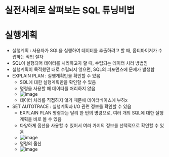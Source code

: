 # 실전사례로 살펴보는 SQL 튜닝비법
# 실행계획
- 실행계획 : 사용자가 SQL을 실행하여 데이터를 추출하려고 할 때, 옵티마이저가 수립하는 작업 절차 
- SQL이 실행되어 데이터를 처리하고자 할 때, 수립되는 데이터 처리 방법임
- 실행계획이 목적했던 대로 수립되지 않으면, SQL의 퍼포먼스에 문제가 발생함
- EXPLAIN PLAN : 실행계획만을 확인할 수 있음 
  - SQL에 대한 실행계획만을 확인할 수 있음
  - 명령을 사용할 때 데이터를 처리하지 않음
  - ![image](https://user-images.githubusercontent.com/47103479/172156005-be75897a-c425-4197-a445-4f0648c56ce3.png)
  - 데이터 처리를 직접하지 않기 때문에 데이터베이스에 부하x
- SET AUTOTRACE : 실행계획과 I/O 관련 정보를 확인할 수 있음 
  - EXPLAIN PLAN 명령과는 달리 한 번의 명령으로, 여러 개의 SQL에 대한 실행계획을 바로 볼 수 있음
  - 다양하게 옵션을 사용할 수 있어서 여러 가지의 정보를 선택적으로 확인할 수 있음
  - ![image](https://user-images.githubusercontent.com/47103479/172156542-f197b902-fac7-444a-8fea-29332ba1e7dd.png)
  - 명령의 옵션
  - ![image](https://user-images.githubusercontent.com/47103479/172156752-4aad49df-74ea-4938-abd7-21f3adb1d76a.png)
